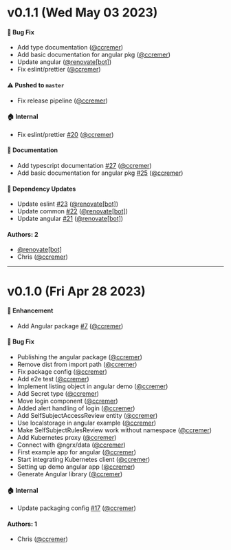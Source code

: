 # v0.1.1 (Wed May 03 2023)

#### 🐛 Bug Fix

- Add type documentation ([@ccremer](https://github.com/ccremer))
- Add basic documentation for angular pkg ([@ccremer](https://github.com/ccremer))
- Update angular ([@renovate[bot]](https://github.com/renovate[bot]))
- Fix eslint/prettier ([@ccremer](https://github.com/ccremer))

#### ⚠️ Pushed to `master`

- Fix release pipeline ([@ccremer](https://github.com/ccremer))

#### 🏠 Internal

- Fix eslint/prettier [#20](https://github.com/ccremer/kubernetes-client-browser/pull/20) ([@ccremer](https://github.com/ccremer))

#### 📝 Documentation

- Add typescript documentation [#27](https://github.com/ccremer/kubernetes-client-browser/pull/27) ([@ccremer](https://github.com/ccremer))
- Add basic documentation for angular pkg [#25](https://github.com/ccremer/kubernetes-client-browser/pull/25) ([@ccremer](https://github.com/ccremer))

#### 🔩 Dependency Updates

- Update eslint [#23](https://github.com/ccremer/kubernetes-client-browser/pull/23) ([@renovate[bot]](https://github.com/renovate[bot]))
- Update common [#22](https://github.com/ccremer/kubernetes-client-browser/pull/22) ([@renovate[bot]](https://github.com/renovate[bot]))
- Update angular [#21](https://github.com/ccremer/kubernetes-client-browser/pull/21) ([@renovate[bot]](https://github.com/renovate[bot]))

#### Authors: 2

- [@renovate[bot]](https://github.com/renovate[bot])
- Chris ([@ccremer](https://github.com/ccremer))

---

# v0.1.0 (Fri Apr 28 2023)

#### 🚀 Enhancement

- Add Angular package [#7](https://github.com/ccremer/kubernetes-client-browser/pull/7) ([@ccremer](https://github.com/ccremer))

#### 🐛 Bug Fix

- Publishing the angular package ([@ccremer](https://github.com/ccremer))
- Remove dist from import path ([@ccremer](https://github.com/ccremer))
- Fix package config ([@ccremer](https://github.com/ccremer))
- Add e2e test ([@ccremer](https://github.com/ccremer))
- Implement listing object in angular demo ([@ccremer](https://github.com/ccremer))
- Add Secret type ([@ccremer](https://github.com/ccremer))
- Move login component ([@ccremer](https://github.com/ccremer))
- Added alert handling of login ([@ccremer](https://github.com/ccremer))
- Add SelfSubjectAccessReview entity ([@ccremer](https://github.com/ccremer))
- Use localstorage in angular example ([@ccremer](https://github.com/ccremer))
- Make SelfSubjectRulesReview work without namespace ([@ccremer](https://github.com/ccremer))
- Add Kubernetes proxy ([@ccremer](https://github.com/ccremer))
- Connect with @ngrx/data ([@ccremer](https://github.com/ccremer))
- First example app for angular ([@ccremer](https://github.com/ccremer))
- Start integrating Kubernetes client ([@ccremer](https://github.com/ccremer))
- Setting up demo angular app ([@ccremer](https://github.com/ccremer))
- Generate Angular library ([@ccremer](https://github.com/ccremer))

#### 🏠 Internal

- Update packaging config [#17](https://github.com/ccremer/kubernetes-client-browser/pull/17) ([@ccremer](https://github.com/ccremer))

#### Authors: 1

- Chris ([@ccremer](https://github.com/ccremer))
